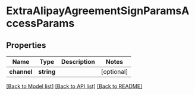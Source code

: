# ExtraAlipayAgreementSignParamsAccessParams

## Properties
Name | Type | Description | Notes
------------ | ------------- | ------------- | -------------
**channel** | **string** |  | [optional] 

[[Back to Model list]](../README.md#documentation-for-models) [[Back to API list]](../README.md#documentation-for-api-endpoints) [[Back to README]](../README.md)


